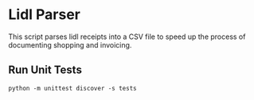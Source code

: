 # Lidl Parser
This script parses lidl receipts into a CSV file to speed up the process of
documenting shopping and invoicing.

## Run Unit Tests
`python -m unittest discover -s tests`